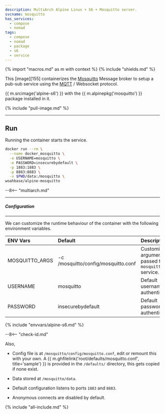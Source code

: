 ```yaml
---
description: MultiArch Alpine Linux + S6 + Mosquitto server.
svcname: mosquitto
has_services:
  - compose
  - nomad
tags:
  - compose
  - nomad
  - package
  - s6
  - service
---
```


{% import "macros.md" as m with context %}
{% include "shields.md" %}

This [image][155] containerizes the [Mosquitto][1] Message broker
to setup a pub-sub service using the [MQTT][2] / Websocket protocol.

{{ m.srcimage('alpine-s6') }} with the {{ m.alpinepkg('mosquitto')
}} package installed in it.

{% include "pull-image.md" %}

---
Run
---

Running the container starts the service.

``` sh
docker run --rm \
  --name docker_mosquitto \
  -e USERNAME=mosquitto \
  -e PASSWORD=insecurebydefault \
  -p 1883:1883 \
  -p 8883:8883 \
  -v $PWD/data:/mosquitto \
woahbase/alpine-mosquitto
```

--8<-- "multiarch.md"

---
##### Configuration
---

We can customize the runtime behaviour of the container with the
following environment variables.

| ENV Vars       | Default                             | Description
| :---           | :---                                | :---
| MOSQUITTO_ARGS | -c /mosquitto/config/mosquitto.conf | Customizable arguments passed to `mosquitto` service.
| USERNAME       | mosquitto                           | Default username for authentication.
| PASSWORD       | insecurebydefault                   | Default password for authentication.
{% include "envvars/alpine-s6.md" %}

--8<-- "check-id.md"

Also,

* Config file is at `/mosquitto/config/mosquitto.conf`, edit or
  remount this with your own. A {{
  m.ghfilelink('root/defaults/mosquitto.conf', title='sample')
  }} is provided in the `/defaults/` directory, this gets copied
  if none exist.

* Data stored at `/mosquitto/data`.

* Default configuration listens to ports `1883` and `8883`.

* Anonymous connects are disabled by default.

[1]: https://mosquitto.org/
[2]: http://mqtt.org/

{% include "all-include.md" %}
